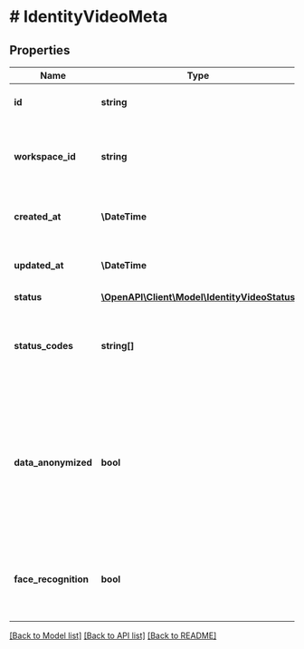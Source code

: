 # # IdentityVideoMeta

## Properties

Name | Type | Description | Notes
------------ | ------------- | ------------- | -------------
**id** | **string** | The unique identifier for a resource. |
**workspace_id** | **string** | The Workspace ID in which the verification has been created. |
**created_at** | **\DateTime** | Creation date of the Identity Video Verification. |
**updated_at** | **\DateTime** | Update date of the Identity Video Verification. |
**status** | [**\OpenAPI\Client\Model\IdentityVideoStatus**](IdentityVideoStatus.md) |  |
**status_codes** | **string[]** | List of status codes. Indicates the cause when the status is &#x60;failed&#x60; or &#x60;inconclusive&#x60;. |
**data_anonymized** | **bool** | Indicates if the personal data extracted has been anonymized. If set to &#x60;true&#x60;, the personal data has been anonymized and most fields will be NULL. |
**face_recognition** | **bool** | Indicates if face recognition was enabled during the verification process. |

[[Back to Model list]](../../README.md#models) [[Back to API list]](../../README.md#endpoints) [[Back to README]](../../README.md)

